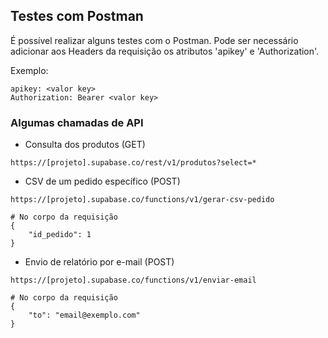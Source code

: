 ## Testes com Postman

É possível realizar alguns testes com o Postman. Pode ser necessário adicionar aos Headers da requisição os atributos 'apikey' e 'Authorization'.

Exemplo:
```
apikey: <valor key>
Authorization: Bearer <valor key>
```

### Algumas chamadas de API

- Consulta dos produtos (GET)
```
https://[projeto].supabase.co/rest/v1/produtos?select=*
```

- CSV de um pedido específico (POST)
```
https://[projeto].supabase.co/functions/v1/gerar-csv-pedido

# No corpo da requisição
{
    "id_pedido": 1
}
```

- Envio de relatório por e-mail (POST)
```
https://[projeto].supabase.co/functions/v1/enviar-email

# No corpo da requisição
{
    "to": "email@exemplo.com"
}
```